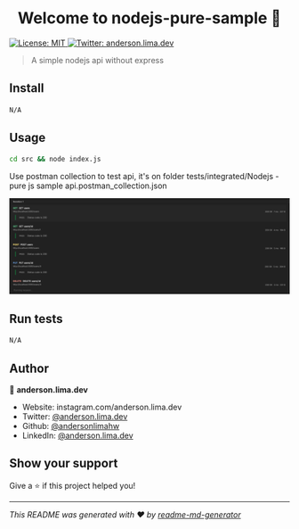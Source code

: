 <h1 align="center">Welcome to nodejs-pure-sample 👋</h1>
<p>
  <a href="#" target="_blank">
    <img alt="License: MIT" src="https://img.shields.io/badge/License-MIT-yellow.svg" />
  </a>
  <a href="https://twitter.com/anderson.lima.dev" target="_blank">
    <img alt="Twitter: anderson.lima.dev" src="https://img.shields.io/twitter/follow/anderson.lima.dev.svg?style=social" />
  </a>
</p>

> A simple nodejs api  without express

## Install

```sh
N/A
```

## Usage

```sh
cd src && node index.js
```

Use postman collection to test api, it's on folder tests/integrated/Nodejs - pure js sample api.postman_collection.json

![Alt text](image.png)

## Run tests

```sh
N/A
```

## Author

👤 **anderson.lima.dev**

* Website: instagram.com/anderson.lima.dev
* Twitter: [@anderson.lima.dev](https://twitter.com/anderson.lima.dev)
* Github: [@andersonlimahw](https://github.com/andersonlimahw)
* LinkedIn: [@anderson.lima.dev](https://linkedin.com/in/anderson.lima.dev)

## Show your support

Give a ⭐️ if this project helped you!

***
_This README was generated with ❤️ by [readme-md-generator](https://github.com/kefranabg/readme-md-generator)_
